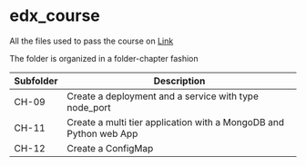 # edx_course
All the files used to pass the course on [Link](https://www.edx.org/course/introduction-kubernetes-linuxfoundationx-lfs158x?utm_campaign=social-sharing-db&utm_medium=social&utm_source=facebook&fbclid=IwAR29o8tEFkv47z4KQrYNcRtdF63dtsBS6jrl60t3ASrnYeehAUGVtdmUgh8)

The folder is organized in a folder-chapter fashion

| Subfolder  | Description                                           		 |
| ---------- | ------------------------------------------------------------------|
| CH-09      | Create a deployment and a service with type node_port 		 |
| CH-11      | Create a multi tier application with a MongoDB and Python web App |
| CH-12      | Create a ConfigMap						 |
